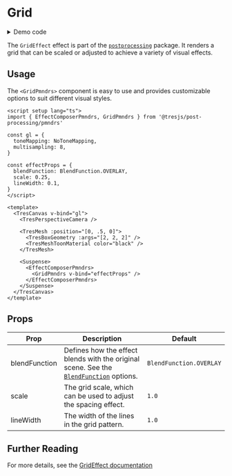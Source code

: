 # Grid

<DocsDemoGUI>
  <GridDemo />
</DocsDemoGUI>

<details>
  <summary>Demo code</summary>

  <<< @/.vitepress/theme/components/pmdrs/GridDemo.vue{0}
</details>

The `GridEffect` effect is part of the [`postprocessing`](https://pmndrs.github.io/postprocessing/public/docs/class/src/effects/GridEffect.js~GridEffect.html) package.
It renders a grid that can be scaled or adjusted to achieve a variety of visual effects.

## Usage

The `<GridPmndrs>` component is easy to use and provides customizable options to suit different visual styles.

```vue{2,9-13,25-29}
<script setup lang="ts">
import { EffectComposerPmndrs, GridPmndrs } from '@tresjs/post-processing/pmndrs'

const gl = {
  toneMapping: NoToneMapping,
  multisampling: 8,
}

const effectProps = {
  blendFunction: BlendFunction.OVERLAY,
  scale: 0.25,
  lineWidth: 0.1,
}
</script>

<template>
  <TresCanvas v-bind="gl">
    <TresPerspectiveCamera />

    <TresMesh :position="[0, .5, 0]">
      <TresBoxGeometry :args="[2, 2, 2]" />
      <TresMeshToonMaterial color="black" />
    </TresMesh>

    <Suspense>
      <EffectComposerPmndrs>
        <GridPmndrs v-bind="effectProps" />
      </EffectComposerPmndrs>
    </Suspense>
  </TresCanvas>
</template>
```

## Props

| Prop          | Description                                                         | Default                     |
| ------------- | ------------------------------------------------------------------- | --------------------------- |
| blendFunction | Defines how the effect blends with the original scene. See the [`BlendFunction`](https://pmndrs.github.io/postprocessing/public/docs/variable/index.html#static-variable-BlendFunction) options.             | `BlendFunction.OVERLAY`        |
| scale         | The grid scale, which can be used to adjust the spacing effect.     | `1.0`                       |
| lineWidth     | The width of the lines in the grid pattern.                                | `1.0`                       |

## Further Reading
For more details, see the [GridEffect documentation](https://pmndrs.github.io/postprocessing/public/docs/class/src/effects/GridEffect.js~GridEffect.html)
